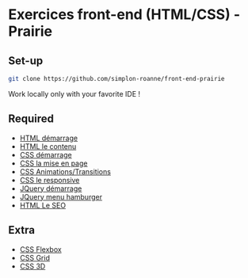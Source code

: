 # Exercices front-end (HTML/CSS) - Prairie

## Set-up
```bash
git clone https://github.com/simplon-roanne/front-end-prairie
```

Work locally only with your favorite IDE !

## Required
* [HTML démarrage](https://github.com/simplon-roanne/front-end-prairie/ex1)
* [HTML le contenu](https://github.com/simplon-roanne/front-end-prairie/ex2)
* [CSS démarrage](https://github.com/simplon-roanne/front-end-prairie/ex3)
* [CSS la mise en page](https://github.com/simplon-roanne/front-end-prairie/ex4)
* [CSS Animations/Transitions](https://github.com/simplon-roanne/front-end-prairie/ex5)
* [CSS le responsive](https://github.com/simplon-roanne/front-end-prairie/ex6)
* [JQuery démarrage](https://github.com/simplon-roanne/front-end-prairie/ex7)
* [JQuery menu hamburger](https://github.com/simplon-roanne/front-end-prairie/ex8)
* [HTML Le SEO](https://github.com/simplon-roanne/front-end-prairie/ex9)

## Extra
* [CSS Flexbox](https://github.com/simplon-roanne/front-end-prairie/ex10)
* [CSS Grid](https://github.com/simplon-roanne/front-end-prairie/ex11)
* [CSS 3D](https://github.com/simplon-roanne/front-end-prairie/ex12)
